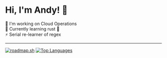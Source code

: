# Hi, I'm Andy! 👋

🔭 I'm working on Cloud Operations  
🌱 Currently learning rust 🦀  
⚡ Serial re-learner of regex

--- 

[![roadmap.sh](https://api.roadmap.sh/v1-badge/wide/6454e6e805999de060bae692?variant=dark&roadmaps=devops%2Ccomputer-science)](https://roadmap.sh)  [![Top Languages](https://github-readme-stats.vercel.app/api/top-langs/?username=andybzn&layout=compact&theme=dark&hide_title=true&hide_border=true&langs_count=10)](https://github.com/anuraghazra/github-readme-stats) 
